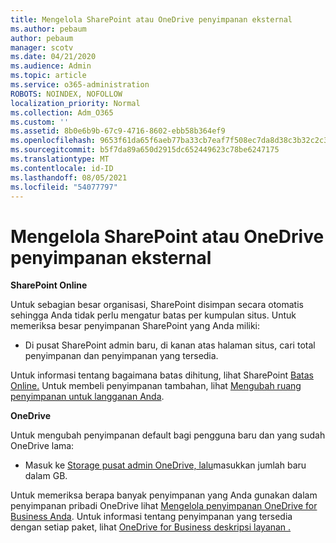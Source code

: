 ```yaml
---
title: Mengelola SharePoint atau OneDrive penyimpanan eksternal
ms.author: pebaum
author: pebaum
manager: scotv
ms.date: 04/21/2020
ms.audience: Admin
ms.topic: article
ms.service: o365-administration
ROBOTS: NOINDEX, NOFOLLOW
localization_priority: Normal
ms.collection: Adm_O365
ms.custom: ''
ms.assetid: 8b0e6b9b-67c9-4716-8602-ebb58b364ef9
ms.openlocfilehash: 9653f61da65f6aeb77ba33cb7eaf7f508ec7da8d38c3b32c2c30ea519d31ada6
ms.sourcegitcommit: b5f7da89a650d2915dc652449623c78be6247175
ms.translationtype: MT
ms.contentlocale: id-ID
ms.lasthandoff: 08/05/2021
ms.locfileid: "54077797"
---
```

# <a name="manage-your-sharepoint-or-onedrive-storage"></a>Mengelola SharePoint atau OneDrive penyimpanan eksternal

 **SharePoint Online**
  
Untuk sebagian besar organisasi, SharePoint disimpan secara otomatis sehingga Anda tidak perlu mengatur batas per kumpulan situs. Untuk memeriksa besar penyimpanan SharePoint yang Anda miliki:
  
- Di pusat SharePoint admin baru, di kanan atas halaman situs, cari total penyimpanan dan penyimpanan yang tersedia.
    
Untuk informasi tentang bagaimana batas dihitung, lihat SharePoint [Batas Online.](https://go.microsoft.com/fwlink/p/?LinkID=856113) Untuk membeli penyimpanan tambahan, lihat [Mengubah ruang penyimpanan untuk langganan Anda](https://go.microsoft.com/fwlink/?linkid=866428).
  
 **OneDrive**
  
Untuk mengubah penyimpanan default bagi pengguna baru dan yang sudah OneDrive lama:
  
- Masuk ke [Storage pusat admin OneDrive, lalu](https://admin.onedrive.com/?v=StorageSettings)masukkan jumlah baru dalam GB.
    
Untuk memeriksa berapa banyak penyimpanan yang Anda gunakan dalam penyimpanan pribadi OneDrive lihat [Mengelola penyimpanan OneDrive for Business Anda](https://go.microsoft.com/fwlink/?linkid=866429). Untuk informasi tentang penyimpanan yang tersedia dengan setiap paket, lihat [OneDrive for Business deskripsi layanan .](https://go.microsoft.com/fwlink/p/?LinkID=826071)
  

